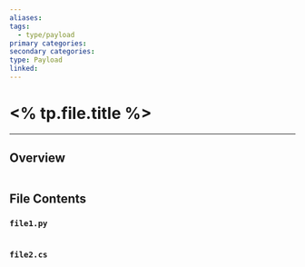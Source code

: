 ```yaml
---
aliases:
tags:
  - type/payload
primary categories:
secondary categories:
type: Payload
linked:
---
```

# <% tp.file.title %>

***

## Overview

```ad-tip

```

## File Contents

### `file1.py`

```python

```

### `file2.cs`

```c#

```